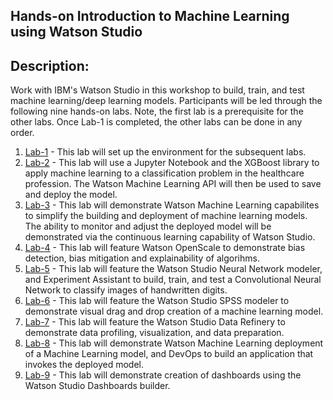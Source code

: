 ## Hands-on Introduction to Machine Learning using Watson Studio

## Description:

Work with IBM's Watson Studio in this workshop to build, train, and test machine learning/deep learning models. Participants will be led through the following nine hands-on labs. Note, the first lab is a prerequisite for the other labs. Once Lab-1 is completed, the other labs can be done in any order.  

1. [Lab-1](Lab-1) - This lab will set up the environment for the subsequent labs. 
1. [Lab-2](Lab-2) - This lab will use a Jupyter Notebook and the XGBoost library to apply machine learning to a classification problem in the healthcare profession. The Watson Machine Learning API will then be used to save and deploy the model. 
1. [Lab-3](Lab-3) - This lab will demonstrate Watson Machine Learning capabilites to simplify the building and deployment of machine learning models. The ability to monitor and adjust the deployed model will be demonstrated via the continuous learning capability of Watson Studio. 
1. [Lab-4](Lab-4) - This lab will feature Watson OpenScale to demonstrate bias detection, bias mitigation and explainability of algorihms. 
1. [Lab-5](Lab-5) - This lab will feature the Watson Studio Neural Network modeler, and Experiment Assistant to build, train, and test a Convolutional Neural Network to classify images of handwritten digits.  
1. [Lab-6](Lab-6) - This lab will feature the Watson Studio SPSS modeler to demonstrate visual drag and drop creation of a machine learning model. 
1. [Lab-7](Lab-7) - This lab will feature the Watson Studio Data Refinery to demonstrate data profiling, visualization, and data preparation. 
1. [Lab-8](Lab-8) - This lab will demonstrate Watson Machine Learning deployment of a Machine Learning model, and DevOps to build an application that invokes the deployed model.   
1. [Lab-9](Lab-9) - This lab will demonstrate creation of dashboards using the Watson Studio Dashboards builder. 
